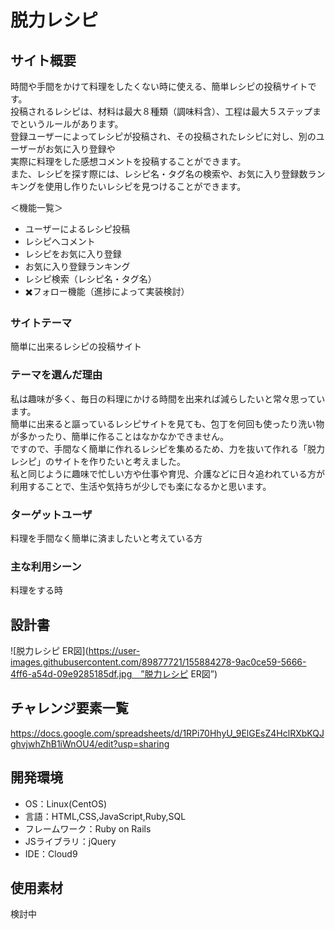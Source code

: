 # 脱力レシピ

## サイト概要
時間や手間をかけて料理をしたくない時に使える、簡単レシピの投稿サイトです。<br>
投稿されるレシピは、材料は最大８種類（調味料含）、工程は最大５ステップまでというルールがあります。<br>
登録ユーザーによってレシピが投稿され、その投稿されたレシピに対し、別のユーザーがお気に入り登録や<br>
実際に料理をした感想コメントを投稿することができます。<br>
また、レシピを探す際には、レシピ名・タグ名の検索や、お気に入り登録数ランキングを使用し作りたいレシピを見つけることができます。

＜機能一覧＞<br>
- ユーザーによるレシピ投稿
- レシピへコメント
- レシピをお気に入り登録
- お気に入り登録ランキング
- レシピ検索（レシピ名・タグ名）
- ✖️フォロー機能（進捗によって実装検討）


### サイトテーマ
簡単に出来るレシピの投稿サイト

### テーマを選んだ理由
私は趣味が多く、毎日の料理にかける時間を出来れば減らしたいと常々思っています。<br>
簡単に出来ると謳っているレシピサイトを見ても、包丁を何回も使ったり洗い物が多かったり、簡単に作ることはなかなかできません。<br>
ですので、手間なく簡単に作れるレシピを集めるため、力を抜いて作れる「脱力レシピ」のサイトを作りたいと考えました。<br>
私と同じように趣味で忙しい方や仕事や育児、介護などに日々追われている方が利用することで、生活や気持ちが少しでも楽になるかと思います。

### ターゲットユーザ
料理を手間なく簡単に済ましたいと考えている方

### 主な利用シーン
料理をする時

## 設計書
![脱力レシピ ER図](https://user-images.githubusercontent.com/89877721/155884278-9ac0ce59-5666-4ff6-a54d-09e9285185df.jpg　”脱力レシピ ER図”)

## チャレンジ要素一覧
https://docs.google.com/spreadsheets/d/1RPi70HhyU_9ElGEsZ4HclRXbKQJghvjwhZhB1iWnOU4/edit?usp=sharing

## 開発環境
- OS：Linux(CentOS)
- 言語：HTML,CSS,JavaScript,Ruby,SQL
- フレームワーク：Ruby on Rails
- JSライブラリ：jQuery
- IDE：Cloud9

## 使用素材
検討中
